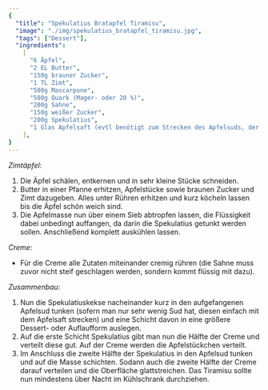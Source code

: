 ```yaml
---
{
  "title": "Spekulatius Bratapfel Tiramisu",
  "image": "./img/spekulatius_bratapfel_tiramisu.jpg",
  "tags": ["Dessert"],
  "ingredients":
    [
      "6 Äpfel",
      "2 EL Butter",
      "150g brauner Zucker",
      "1 TL Zimt",
      "500g Mascarpone",
      "500g Quark (Mager- oder 20 %)",
      "200g Sahne",
      "150g weißer Zucker",
      "200g Spekulatius",
      "1 Glas Apfelsaft (evtl benötigt zum Strecken des Apfelsuds, der bei der Zubereitung entsteht)",
    ],
}
---
```


_Zimtäpfel_:

1. Die Äpfel schälen, entkernen und in sehr kleine Stücke schneiden.
2. Butter in einer Pfanne erhitzen, Apfelstücke sowie braunen Zucker und Zimt dazugeben. Alles unter Rühren erhitzen und kurz köcheln lassen bis die Äpfel schön weich sind.
3. Die Apfelmasse nun über einem Sieb abtropfen lassen, die Flüssigkeit dabei unbedingt auffangen, da darin die Spekulatius getunkt werden sollen. Anschließend komplett auskühlen lassen.

_Creme_:

- Für die Creme alle Zutaten miteinander cremig rühren (die Sahne muss zuvor nicht steif geschlagen werden, sondern kommt flüssig mit dazu).

_Zusammenbau_:

1. Nun die Spekulatiuskekse nacheinander kurz in den aufgefangenen Apfelsud tunken (sofern man nur sehr wenig Sud hat, diesen einfach mit dem Apfelsaft strecken) und eine Schicht davon in eine größere Dessert- oder Auflaufform auslegen.
2. Auf die erste Schicht Spekulatius gibt man nun die Hälfte der Creme und verteilt diese gut. Auf der Creme werden die Apfelstückchen verteilt.
3. Im Anschluss die zweite Hälfte der Spekulatius in den Apfelsud tunken und auf die Masse schichten. Sodann auch die zweite Hälfte der Creme darauf verteilen und die Oberfläche glattstreichen. Das Tiramisu sollte nun mindestens über Nacht im Kühlschrank durchziehen.
